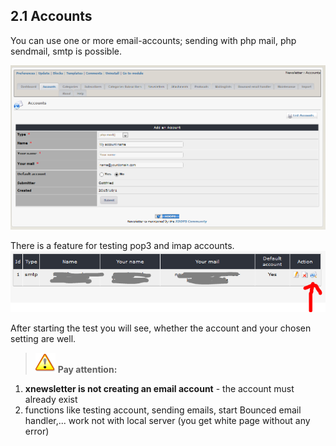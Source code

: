 ## 2.1 Accounts

You can use one or more email-accounts; sending with php mail, php sendmail, smtp is possible.

![](../assets/accounts1_en.PNG)

There is a feature for testing pop3 and imap accounts.
![](../assets/accounts2_en.PNG)

After starting the test you will see, whether the account and your chosen setting are well.

>![](../assets/info/important.png) **Pay attention:** 
1. **xnewsletter is not creating an email account** - the account must already exist
2. functions like testing account, sending emails, start Bounced email handler,... work not with local server (you get white page without any error)